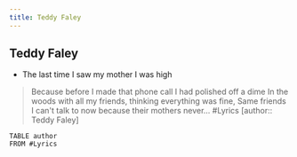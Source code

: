 ```yaml
---
title: Teddy Faley
---
```


## Teddy Faley

* The last time I saw my mother I was high
> Because before I made that phone call I had polished off a dime
> In the woods with all my friends, thinking everything was fine,
> Same friends I can't talk to now because their mothers never...
> #Lyrics
> [author:: Teddy Faley]

```dataview
TABLE author
FROM #Lyrics
```
